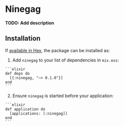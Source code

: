 # Ninegag

**TODO: Add description**

## Installation

If [available in Hex](https://hex.pm/docs/publish), the package can be installed as:

  1. Add `ninegag` to your list of dependencies in `mix.exs`:

    ```elixir
    def deps do
      [{:ninegag, "~> 0.1.0"}]
    end
    ```

  2. Ensure `ninegag` is started before your application:

    ```elixir
    def application do
      [applications: [:ninegag]]
    end
    ```

